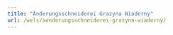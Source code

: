 ```yaml
---
title: "Änderungsschneiderei Grazyna Wiaderny"
url: /wels/aenderungsschneiderei-grazyna-wiaderny/
---
```

